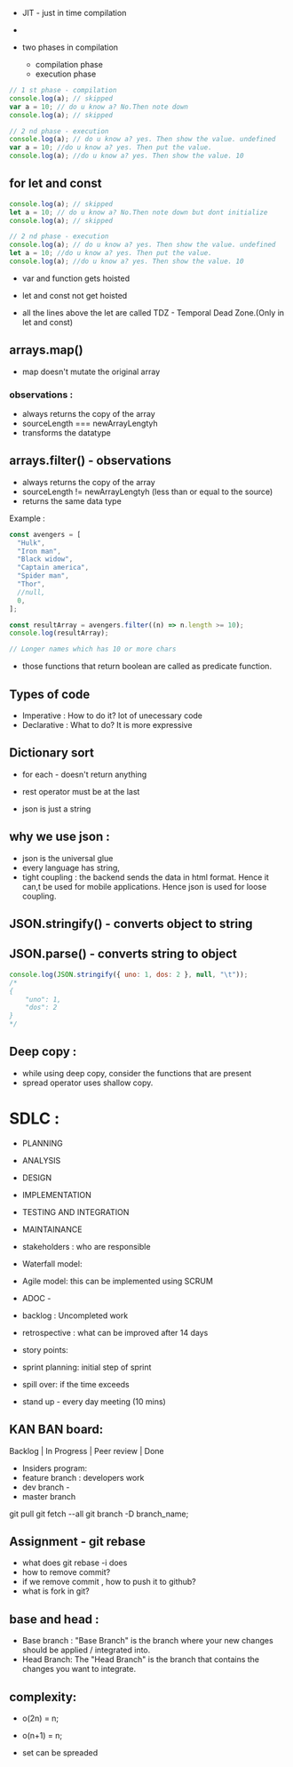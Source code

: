 - JIT - just in time compilation

-
- two phases in compilation
  - compilation phase
  - execution phase

```js
// 1 st phase - compilation
console.log(a); // skipped
var a = 10; // do u know a? No.Then note down
console.log(a); // skipped

// 2 nd phase - execution
console.log(a); // do u know a? yes. Then show the value. undefined
var a = 10; //do u know a? yes. Then put the value.
console.log(a); //do u know a? yes. Then show the value. 10
```

## for let and const

```js
console.log(a); // skipped
let a = 10; // do u know a? No.Then note down but dont initialize
console.log(a); // skipped

// 2 nd phase - execution
console.log(a); // do u know a? yes. Then show the value. undefined
let a = 10; //do u know a? yes. Then put the value.
console.log(a); //do u know a? yes. Then show the value. 10
```

- var and function gets hoisted
- let and const not get hoisted

- all the lines above the let are called TDZ - Temporal Dead Zone.(Only in let and const)

## arrays.map()

- map doesn't mutate the original array

### observations :

- always returns the copy of the array
- sourceLength === newArrayLengtyh
- transforms the datatype

## arrays.filter() - observations

- always returns the copy of the array
- sourceLength != newArrayLengtyh (less than or equal to the source)
- returns the same data type

Example :

```js
const avengers = [
  "Hulk",
  "Iron man",
  "Black widow",
  "Captain america",
  "Spider man",
  "Thor",
  //null,
  0,
];

const resultArray = avengers.filter((n) => n.length >= 10);
console.log(resultArray);

// Longer names which has 10 or more chars
```

- those functions that return boolean are called as predicate function.

## Types of code

- Imperative : How to do it? lot of unecessary code
- Declarative : What to do? It is more expressive

## Dictionary sort

- for each - doesn't return anything

- rest operator must be at the last

- json is just a string

## why we use json :

- json is the universal glue
- every language has string,
- tight coupling : the backend sends the data in html format. Hence it can,t be used for mobile applications. Hence json is used for loose coupling.

## JSON.stringify() - converts object to string

## JSON.parse() - converts string to object

```js
console.log(JSON.stringify({ uno: 1, dos: 2 }, null, "\t"));
/*
{
	"uno": 1,
	"dos": 2
}
*/
```

## Deep copy :

- while using deep copy, consider the functions that are present
- spread operator uses shallow copy.

# SDLC :

- PLANNING
- ANALYSIS
- DESIGN
- IMPLEMENTATION
- TESTING AND INTEGRATION
- MAINTAINANCE

- stakeholders : who are responsible
- Waterfall model:
- Agile model: this can be implemented using SCRUM

- ADOC -
- backlog : Uncompleted work
- retrospective : what can be improved after 14 days
- story points:
- sprint planning: initial step of sprint
- spill over: if the time exceeds
- stand up - every day meeting (10 mins)

## KAN BAN board:

Backlog | In Progress | Peer review | Done

- Insiders program:
- feature branch : developers work
- dev branch -
- master branch

git pull
git fetch --all
git branch -D branch_name;

## Assignment - git rebase

- what does git rebase -i does
- how to remove commit?
- if we remove commit , how to push it to github?
- what is fork in git?

## base and head :

- Base branch : "Base Branch" is the branch where your new changes should be applied / integrated into.
- Head Branch: The "Head Branch" is the branch that contains the changes you want to integrate.

## complexity:

- o(2n) = n;
- o(n+1) = n;

- set can be spreaded
